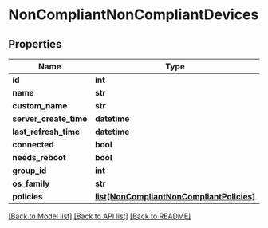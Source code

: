 # NonCompliantNonCompliantDevices

## Properties
Name | Type | Description | Notes
------------ | ------------- | ------------- | -------------
**id** | **int** |  | [optional] 
**name** | **str** |  | [optional] 
**custom_name** | **str** |  | [optional] 
**server_create_time** | **datetime** |  | [optional] 
**last_refresh_time** | **datetime** |  | [optional] 
**connected** | **bool** |  | [optional] 
**needs_reboot** | **bool** |  | [optional] 
**group_id** | **int** |  | [optional] 
**os_family** | **str** |  | [optional] 
**policies** | [**list[NonCompliantNonCompliantPolicies]**](NonCompliantNonCompliantPolicies.md) |  | [optional] 

[[Back to Model list]](./README.md#documentation-for-models) [[Back to API list]](../README.md#documentation-for-api-endpoints) [[Back to README]](../README.md)

